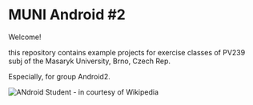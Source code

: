 # MUNI Android #2
Welcome!

this repository contains example projects for exercise classes of PV239 subj of the Masaryk University, Brno, Czech Rep.

Especially, for group Android2.

![ANdroid Student - in courtesy of Wikipedia](https://upload.wikimedia.org/wikipedia/commons/thumb/5/5b/Android_school.svg/2000px-Android_school.svg.png)
